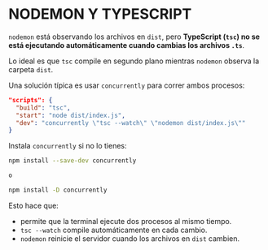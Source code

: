 

# NODEMON Y TYPESCRIPT
`nodemon` está observando los archivos en `dist`, pero **TypeScript (`tsc`) no se está ejecutando automáticamente cuando cambias los archivos `.ts`**.

Lo ideal es que `tsc` compile en segundo plano mientras `nodemon` observa la carpeta `dist`.

Una solución típica es usar `concurrently` para correr ambos procesos:

```json
"scripts": {
  "build": "tsc",
  "start": "node dist/index.js",
  "dev": "concurrently \"tsc --watch\" \"nodemon dist/index.js\""
}
```

Instala `concurrently` si no lo tienes:

```bash
npm install --save-dev concurrently

o 

npm install -D concurrently

```

Esto hace que:
* permite que la terminal ejecute dos procesos al mismo tiempo.
* `tsc --watch` compile automáticamente en cada cambio.
* `nodemon` reinicie el servidor cuando los archivos en `dist` cambien.
